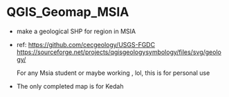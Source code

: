 # QGIS_Geomap_MSIA
- make a geological SHP for region in MSIA
- ref:  https://github.com/cecgeology/USGS-FGDC
      https://sourceforge.net/projects/qgisgeologysymbology/files/svg/geology/

  For any Msia student or maybe working , lol, this is for personal use
- The only completed map is for Kedah
